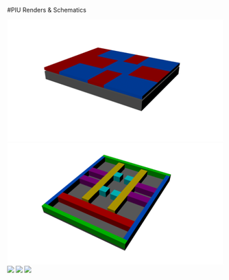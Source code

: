 #PIU Renders & Schematics

<img src="parts0.png" width="700">
<img src="parts1.png" width="700">
<img src="schematic0.jpg" width="700">
<img src="schematic1.jpg" width="700">
<img src="schematic2.jpg" width="700">